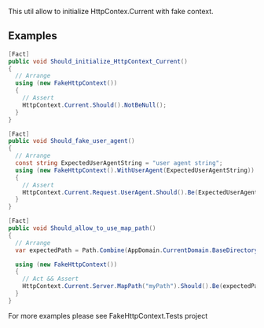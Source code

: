 This util allow to initialize HttpContex.Current with fake context.

Examples
---
```csharp
[Fact]
public void Should_initialize_HttpContext_Current()
{
  // Arrange
  using (new FakeHttpContext())
  {
	// Assert
	HttpContext.Current.Should().NotBeNull();
  }
}

[Fact]
public void Should_fake_user_agent()
{
  // Arrange
  const string ExpectedUserAgentString = "user agent string";
  using (new FakeHttpContext().WithUserAgent(ExpectedUserAgentString))
  {
	// Assert
	HttpContext.Current.Request.UserAgent.Should().Be(ExpectedUserAgentString);
  }
}

[Fact]
public void Should_allow_to_use_map_path()
{
  // Arrange
  var expectedPath = Path.Combine(AppDomain.CurrentDomain.BaseDirectory, "myPath");

  using (new FakeHttpContext())
  {
	// Act && Assert
	HttpContext.Current.Server.MapPath("myPath").Should().Be(expectedPath);
  }
}
```

For more examples please see FakeHttpContext.Tests project